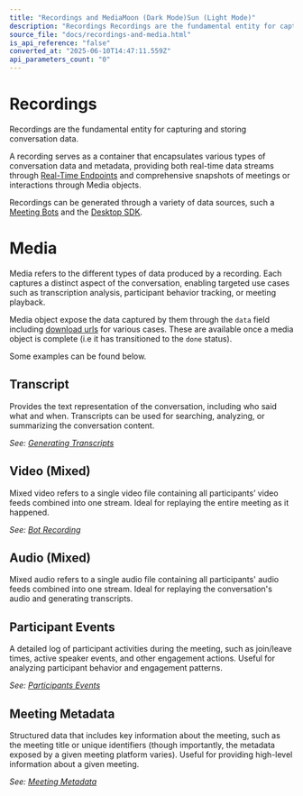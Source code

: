 ```yaml
---
title: "Recordings and MediaMoon (Dark Mode)Sun (Light Mode)"
description: "Recordings Recordings are the fundamental entity for capturing and storing conversation data. A recording serves as a container that encapsulates various types of conversation data and metadata, providing both real-time data streams through Real-Time Endpoints and comprehensive snapshots of meetings..."
source_file: "docs/recordings-and-media.html"
is_api_reference: "false"
converted_at: "2025-06-10T14:47:11.559Z"
api_parameters_count: "0"
---
```

# Recordings

[](#recordings)

Recordings are the fundamental entity for capturing and storing conversation data.

A recording serves as a container that encapsulates various types of conversation data and metadata, providing both real-time data streams through [Real-Time Endpoints](/docs/real-time-endpoints.md) and comprehensive snapshots of meetings or interactions through Media objects.

Recordings can be generated through a variety of data sources, such a [Meeting Bots](/docs/bot-overview.md) and the [Desktop SDK](/docs/desktop-sdk-beta.md).

# Media

[](#media)

Media refers to the different types of data produced by a recording. Each captures a distinct aspect of the conversation, enabling targeted use cases such as transcription analysis, participant behavior tracking, or meeting playback.

Media object expose the data captured by them through the `data` field including [download urls](/docs/download-urls.md) for various cases. These are available once a media object is complete (i.e it has transitioned to the `done` status).

Some examples can be found below.

## **Transcript**

[](#transcript)

Provides the text representation of the conversation, including who said what and when. Transcripts can be used for searching, analyzing, or summarizing the conversation content.

*See: [Generating Transcripts](/docs/real-time-vs-async-transcription.md)*

## **Video (Mixed)**

[](#video-mixed)

Mixed video refers to a single video file containing all participants’ video feeds combined into one stream. Ideal for replaying the entire meeting as it happened.

*See: [Bot Recording](/docs/receive-a-recording.md)*

## **Audio (Mixed)**

[](#audio-mixed)

Mixed audio refers to a single audio file containing all participants' audio feeds combined into one stream. Ideal for replaying the conversation's audio and generating transcripts.

## **Participant Events**

[](#participant-events)

A detailed log of participant activities during the meeting, such as join/leave times, active speaker events, and other engagement actions. Useful for analyzing participant behavior and engagement patterns.

*See: [Participants Events](/docs/meeting-participants-events.md)*

## **Meeting Metadata**

[](#meeting-metadata)

Structured data that includes key information about the meeting, such as the meeting title or unique identifiers (though importantly, the metadata exposed by a given meeting platform varies). Useful for providing high-level information about a given meeting.

*See: [Meeting Metadata](/docs/meeting-metadata.md)*
